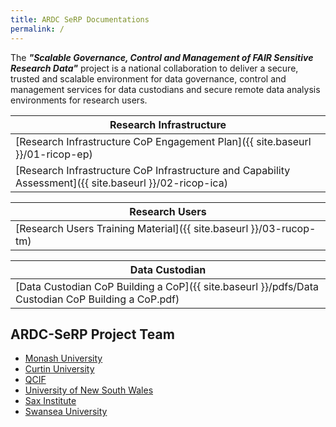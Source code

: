 ```yaml
---
title: ARDC SeRP Documentations
permalink: /
---
```


The ***"Scalable Governance, Control and Management of FAIR Sensitive Research Data"*** project is a national collaboration to deliver a secure, trusted and scalable environment for data governance, control and management services for data custodians and secure remote data analysis environments for research users.


| Research Infrastructure |
| --- |
| [Research Infrastructure CoP Engagement Plan]({{ site.baseurl }}/01-ricop-ep) |
| [Research Infrastructure CoP Infrastructure and Capability Assessment]({{ site.baseurl }}/02-ricop-ica) |

| Research Users |
| --- |
| [Research Users Training Material]({{ site.baseurl }}/03-rucop-tm) |

| Data Custodian |
| --- |
| [Data Custodian CoP Building a CoP]({{ site.baseurl }}/pdfs/Data Custodian CoP Building a CoP.pdf) |

## ARDC-SeRP Project Team

* [Monash University](ttps://www.monash.edu)
* [Curtin University](https://www.curtin.edu.au/)
* [QCIF](https://www.qcif.edu.au/)
* [University of New South Wales](https://www.unsw.edu.au/)
* [Sax Institute](https://www.saxinstitute.org.au/)
* [Swansea University](https://www.swansea.ac.uk/)

